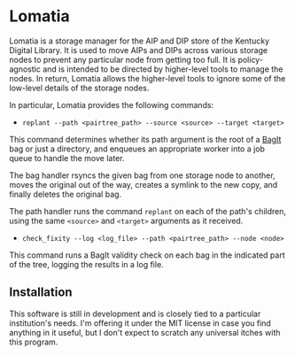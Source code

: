 Lomatia
=======

Lomatia is a storage manager for the AIP and DIP store of the
Kentucky Digital Library.  It is used to move AIPs and DIPs
across various storage nodes to prevent any particular node
from getting too full.  It is policy-agnostic and is intended
to be directed by higher-level tools to manage the nodes.  In
return, Lomatia allows the higher-level tools to ignore some
of the low-level details of the storage nodes.

In particular, Lomatia provides the following commands:

* `replant --path <pairtree_path> --source <source> --target <target>`

This command determines whether its path argument is the root of 
a [BagIt](https://wiki.ucop.edu/display/Curation/BagIt) bag or just
a directory, and enqueues an appropriate worker into a job queue
to handle the move later.

The bag handler rsyncs the given bag from one storage node to 
another, moves the original out of the way, creates a symlink
to the new copy, and finally deletes the original bag.

The path handler runs the command `replant` on each of the
path's children, using the same `<source>` and `<target>` 
arguments as it received.

* `check_fixity --log <log_file> --path <pairtree_path> --node <node>`

This command runs a BagIt validity check on each bag in the 
indicated part of the tree, logging the results in a log file.

Installation
------------

This software is still in development and is closely tied to a 
particular institution's needs.  I'm offering it under the MIT license 
in case you find anything in it useful, but I don't expect to scratch 
any universal itches with this program.
